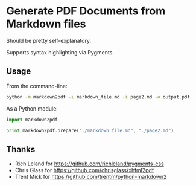 # Generate PDF Documents from Markdown files

Should be pretty self-explanatory.

Supports syntax highlighting via Pygments.


## Usage

From the command-line:

```bash
python -m markdown2pdf -i markdown_file.md -i page2.md -o output.pdf
```

As a Python module:

```python
import markdown2pdf

print markdown2pdf.prepare("./markdown_file.md", "./page2.md")

```


## Thanks

- Rich Leland for <https://github.com/richleland/pygments-css>
- Chris Glass for <https://github.com/chrisglass/xhtml2pdf>
- Trent Mick for <https://github.com/trentm/python-markdown2>
